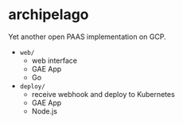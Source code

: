 # archipelago

Yet another open PAAS implementation on GCP.

- `web/`
  - web interface
  - GAE App
  - Go
- `deploy/`
  - receive webhook and deploy to Kubernetes
  - GAE App
  - Node.js
